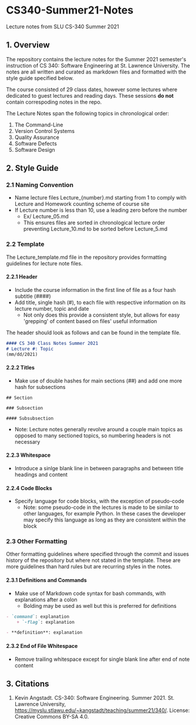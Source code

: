 # CS340-Summer21-Notes
Lecture notes from SLU CS-340 Summer 2021

## 1. Overview

The repository contains the lecture notes for the Summer 2021 semester's instruction of CS 340: Software Engineering at St. Lawrence University. The notes are all written and curated as markdown files and formatted with the style guide specified below. 

The course consisted of 29 class dates, however some lectures where dedicated to guest lectures and reading days. These sessions **do not** contain correspoding notes in the repo. 

The Lecture Notes span the following topics in chronological order:
1. The Command-Line
2. Version Control Systems
3. Quality Assurance
4. Software Defects
5. Software Design

## 2. Style Guide

### 2.1 Naming Convention

- Name lecture files Lecture_{number}.md starting from 1 to comply with Lecture and Homework counting scheme of course site
- If Lecture number is less than 10, use a leading zero before the number
    + Ex/ Lecture_05.md
    + This ensures files are sorted in chronological lecture order preventing Lecture_10.md to be sorted before Lecture_5.md

### 2.2 Template

The Lecture_template.md file in the repository provides formatting guidelines for lecture note files. 

#### 2.2.1 Header

- Include the course information in the first line of file as a four hash subtitle (####)
- Add title, single hash (#), to each file with respective information on its lecture number, topic and date
    + Not only does this provide a consistent style, but allows for easy 'grepping' of content based on files' useful information

The header should look as follows and can be found in the template file. 

```markdown
#### CS 340 Class Notes Summer 2021
# Lecture #: Topic   
(mm/dd/2021)
```

#### 2.2.2 Titles

- Make use of double hashes for main sections (##) and add one more hash for subsections

```
## Section

### Subsection

#### Subsubsection
```

- Note: Lecture notes generally revolve around a couple main topics as opposed to many sectioned topics, so numbering headers is not necessary

#### 2.2.3 Whitespace 

- Introduce a sinlge blank line in between paragraphs and between title headings and content

#### 2.2.4 Code Blocks

- Specify language for code blocks, with the exception of pseudo-code
    + Note: some pseudo-code in the lectures is made to be similar to other languages, for example Python. In these cases the developer may specify this language as long as they are consistent within the block

### 2.3 Other Formatting

Other formatting guidelines where specified through the commit and issues history of the repository but where not stated in the template. These are more guidelines than hard rules but are recurring styles in the notes. 

#### 2.3.1 Definitions and Commands

+ Make use of Markdown code syntax for bash commands, with explanations after a colon 
    - Bolding may be used as well but this is preferred for definitions

```markdown
- `command`: explanation
    + `-flag`: explanation

- **definition**: explanation
```

#### 2.3.2 End of File Whitespace

+ Remove trailing whitespace except for single blank line after end of note content

## 3. Citations

1. Kevin Angstadt. CS-340: Software Engineering. Summer 2021. St. Lawrence University, https://myslu.stlawu.edu/~kangstadt/teaching/summer21/340/. License: Creative Commons BY-SA 4.0.
